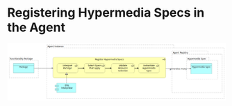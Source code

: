 # Registering Hypermedia Specs in the Agent

![](.gitbook/assets/4e94f611-dca1-487c-8219-af36d1d1527b.png)

